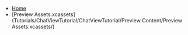 <!-- docs/_sidebar.md -->
- [Home](/)
- [Preview Assets.xcassets](Tutorials/ChatViewTutorial/ChatViewTutorial/Preview Content/Preview Assets.xcassets/)